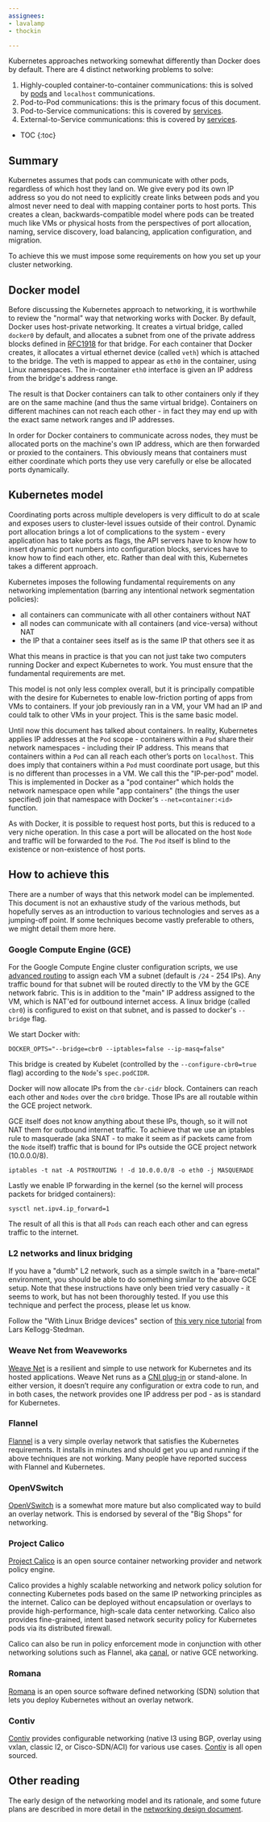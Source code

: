 ```yaml
---
assignees:
- lavalamp
- thockin

---
```


Kubernetes approaches networking somewhat differently than Docker does by
default.  There are 4 distinct networking problems to solve:

1. Highly-coupled container-to-container communications: this is solved by
   [pods](/docs/user-guide/pods/) and `localhost` communications.
2. Pod-to-Pod communications: this is the primary focus of this document.
3. Pod-to-Service communications: this is covered by [services](/docs/user-guide/services/).
4. External-to-Service communications: this is covered by [services](/docs/user-guide/services/).

* TOC
{:toc}


## Summary

Kubernetes assumes that pods can communicate with other pods, regardless of
which host they land on.  We give every pod its own IP address so you do not
need to explicitly create links between pods and you almost never need to deal
with mapping container ports to host ports.  This creates a clean,
backwards-compatible model where pods can be treated much like VMs or physical
hosts from the perspectives of port allocation, naming, service discovery, load
balancing, application configuration, and migration.

To achieve this we must impose some requirements on how you set up your cluster
networking.

## Docker model

Before discussing the Kubernetes approach to networking, it is worthwhile to
review the "normal" way that networking works with Docker.  By default, Docker
uses host-private networking.  It creates a virtual bridge, called `docker0` by
default, and allocates a subnet from one of the private address blocks defined
in [RFC1918](https://tools.ietf.org/html/rfc1918) for that bridge.  For each
container that Docker creates, it allocates a virtual ethernet device (called
`veth`) which is attached to the bridge. The veth is mapped to appear as `eth0`
in the container, using Linux namespaces.  The in-container `eth0` interface is
given an IP address from the bridge's address range.

The result is that Docker containers can talk to other containers only if they
are on the same machine (and thus the same virtual bridge).  Containers on
different machines can not reach each other - in fact they may end up with the
exact same network ranges and IP addresses.

In order for Docker containers to communicate across nodes, they must be
allocated ports on the machine's own IP address, which are then forwarded or
proxied to the containers.  This obviously means that containers must either
coordinate which ports they use very carefully or else be allocated ports
dynamically.

## Kubernetes model

Coordinating ports across multiple developers is very difficult to do at
scale and exposes users to cluster-level issues outside of their control.
Dynamic port allocation brings a lot of complications to the system - every
application has to take ports as flags, the API servers have to know how to
insert dynamic port numbers into configuration blocks, services have to know
how to find each other, etc.  Rather than deal with this, Kubernetes takes a
different approach.

Kubernetes imposes the following fundamental requirements on any networking
implementation (barring any intentional network segmentation policies):

   * all containers can communicate with all other containers without NAT
   * all nodes can communicate with all containers (and vice-versa) without NAT
   * the IP that a container sees itself as is the same IP that others see it as

What this means in practice is that you can not just take two computers
running Docker and expect Kubernetes to work.  You must ensure that the
fundamental requirements are met.

This model is not only less complex overall, but it is principally compatible
with the desire for Kubernetes to enable low-friction porting of apps from VMs
to containers.  If your job previously ran in a VM, your VM had an IP and could
talk to other VMs in your project.  This is the same basic model.

Until now this document has talked about containers.  In reality, Kubernetes
applies IP addresses at the `Pod` scope - containers within a `Pod` share their
network namespaces - including their IP address.  This means that containers
within a `Pod` can all reach each other’s ports on `localhost`.  This does imply
that containers within a `Pod` must coordinate port usage, but this is no
different than processes in a VM.  We call this the "IP-per-pod" model.  This
is implemented in Docker as a "pod container" which holds the network namespace
open while "app containers" (the things the user specified) join that namespace
with Docker's `--net=container:<id>` function.

As with Docker, it is possible to request host ports, but this is reduced to a
very niche operation.  In this case a port will be allocated on the host `Node`
and traffic will be forwarded to the `Pod`.  The `Pod` itself is blind to the
existence or non-existence of host ports.

## How to achieve this

There are a number of ways that this network model can be implemented.  This
document is not an exhaustive study of the various methods, but hopefully serves
as an introduction to various technologies and serves as a jumping-off point.
If some techniques become vastly preferable to others, we might detail them more
here.

### Google Compute Engine (GCE)

For the Google Compute Engine cluster configuration scripts, we use [advanced
routing](https://cloud.google.com/compute/docs/networking#routing) to
assign each VM a subnet (default is `/24` - 254 IPs).  Any traffic bound for that
subnet will be routed directly to the VM by the GCE network fabric.  This is in
addition to the "main" IP address assigned to the VM, which is NAT'ed for
outbound internet access.  A linux bridge (called `cbr0`) is configured to exist
on that subnet, and is passed to docker's `--bridge` flag.

We start Docker with:

```shell
DOCKER_OPTS="--bridge=cbr0 --iptables=false --ip-masq=false"
```

This bridge is created by Kubelet (controlled by the `--configure-cbr0=true`
flag) according to the `Node`'s `spec.podCIDR`.

Docker will now allocate IPs from the `cbr-cidr` block.  Containers can reach
each other and `Nodes` over the `cbr0` bridge.  Those IPs are all routable
within the GCE project network.

GCE itself does not know anything about these IPs, though, so it will not NAT
them for outbound internet traffic.  To achieve that we use an iptables rule to
masquerade (aka SNAT - to make it seem as if packets came from the `Node`
itself) traffic that is bound for IPs outside the GCE project network
(10.0.0.0/8).

```shell
iptables -t nat -A POSTROUTING ! -d 10.0.0.0/8 -o eth0 -j MASQUERADE
```

Lastly we enable IP forwarding in the kernel (so the kernel will process
packets for bridged containers):

```shell
sysctl net.ipv4.ip_forward=1
```

The result of all this is that all `Pods` can reach each other and can egress
traffic to the internet.

### L2 networks and linux bridging

If you have a "dumb" L2 network, such as a simple switch in a "bare-metal"
environment, you should be able to do something similar to the above GCE setup.
Note that these instructions have only been tried very casually - it seems to
work, but has not been thoroughly tested.  If you use this technique and
perfect the process, please let us know.

Follow the "With Linux Bridge devices" section of [this very nice
tutorial](http://blog.oddbit.com/2014/08/11/four-ways-to-connect-a-docker/) from
Lars Kellogg-Stedman.

### Weave Net from Weaveworks

[Weave Net](https://www.weave.works/documentation/net-1-6-0-introducing-weave/) is a
resilient and simple to use network for Kubernetes and its hosted applications.
Weave Net runs as a [CNI plug-in](https://www.weave.works/docs/net/latest/cni-plugin/)
or stand-alone.  In either version, it doesn’t require any configuration or extra code
to run, and in both cases, the network provides one IP address per pod - as is standard for Kubernetes.


### Flannel

[Flannel](https://github.com/coreos/flannel#flannel) is a very simple overlay
network that satisfies the Kubernetes requirements.  It installs in minutes and
should get you up and running if the above techniques are not working.  Many
people have reported success with Flannel and Kubernetes.

### OpenVSwitch

[OpenVSwitch](/docs/admin/ovs-networking) is a somewhat more mature but also
complicated way to build an overlay network.  This is endorsed by several of the
"Big Shops" for networking.


### Project Calico

[Project Calico](https://github.com/projectcalico/calico-containers/blob/master/docs/cni/kubernetes/README.md) is an open source container networking provider and network policy engine.

Calico provides a highly scalable networking and network policy solution for connecting Kubernetes pods based on the same IP networking principles as the internet.  Calico can be deployed without encapsulation or overlays to provide high-performance, high-scale data center networking.  Calico also provides fine-grained, intent based network security policy for Kubernetes pods via its distributed firewall.

Calico can also be run in policy enforcement mode in conjunction with other networking solutions such as Flannel, aka [canal](https://github.com/tigera/canal), or native GCE networking.

### Romana

[Romana](http://romana.io) is an open source software defined networking (SDN) solution that lets you deploy Kubernetes without an overlay network.

### Contiv

[Contiv](https://github.com/contiv/netplugin) provides configurable networking (native l3 using BGP, overlay using vxlan,  classic l2, or Cisco-SDN/ACI) for various use cases. [Contiv](http://contiv.io) is all open sourced.

## Other reading

The early design of the networking model and its rationale, and some future
plans are described in more detail in the [networking design
document](https://github.com/kubernetes/kubernetes/blob/{{page.githubbranch}}/docs/design/networking.md).
